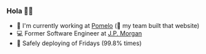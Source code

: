 ### Hola 👋🏻

- 🍊 I'm currently working at [Pomelo](https://pomelo.la/ar/) (🤫 my team built that website)
- 💻 Former Software Engineer at [J.P. Morgan](https://www.jpmorgan.com/global)
- 🚀 Safely deploying of Fridays (99.8% times)

<!--
**juanbanchero/juanbanchero** is a ✨ _special_ ✨ repository because its `README.md` (this file) appears on your GitHub profile.

Here are some ideas to get you started:

- 🔭 I’m currently working on ...
- 🌱 I’m currently learning ...
- 👯 I’m looking to collaborate on ...
- 🤔 I’m looking for help with ...
- 💬 Ask me about ...
- 📫 How to reach me: ...
- 😄 Pronouns: ...
- ⚡ Fun fact: ...
-->
